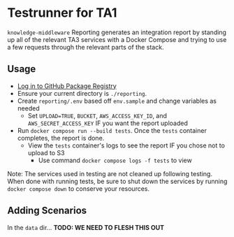 # Testrunner for TA1
`knowledge-middleware` Reporting generates an integration report by
standing up all of the relevant TA3 services with a Docker Compose
and trying to use a few requests through the relevant parts of the stack.

## Usage
- [Log in to GitHub Package Registry](https://github.com/DARPA-ASKEM/orchestration/blob/main/CONTRIBUTING.md#login-to-registry)
- Ensure your current directory is `./reporting`.
- Create `reporting/.env` based off `env.sample` and change variables as needed
  - Set `UPLOAD=TRUE`, `BUCKET`, `AWS_ACCESS_KEY_ID`, and `AWS_SECRET_ACCESS_KEY` IF you want the report uploaded
- Run `docker compose run --build tests`. Once the `tests` container completes, the report is done.
  - View the `tests` container's logs to see the report IF you chose not to upload to S3
    - Use command `docker compose logs -f tests` to view

Note: The services used in testing are not cleaned up following testing. When done with running tests,
be sure to shut down the services by running `docker compose down` to conserve your resources.

## Adding Scenarios
In the `data` dir... **TODO: WE NEED TO FLESH THIS OUT**